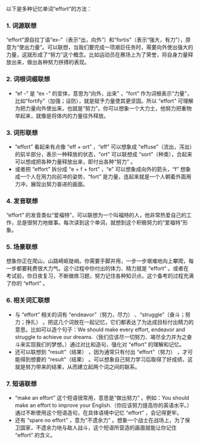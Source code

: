 以下是多种记忆单词“effort”的方法：

### 1. 词源联想
“effort”源自拉丁语“ex-”（表示“出，向外”）和“fortis”（表示“强大，有力”），原意为“使出力量”。可以联想，当我们要完成一项艰巨任务时，需要向外使出强大的力量，这就形成了“努力”这个概念。比如运动员在赛场上为了荣誉，将自身力量释放出来，做出各种努力拼搏的表现。 

### 2. 词根词缀联想 
 - “ef -” 是 “ex -” 的变体，意思为“向外，出来” ，“fort” 作为词根表示“力量”，比如“fortify”（加强；设防），就是赋予力量使其更坚固。所以 “effort” 可理解为把力量向外使出来，也就是“努力”。你可以想象一个大力士，他努力把重物举起来，就像是将体内的力量往外释放。

### 3. 词形联想 
 - “effort” 看起来有点像 “eff + ort” ，“eff” 可以想象成 “effuse”（流出，泻出）的前半部分，表示一种释放的状态，“ort” 可以联想成 “sort”（种类），合起来可以想成把各种力量释放出来，即付出各种“努力” 。 
 - 或者把 “effort” 拆分成 “e + f + fort” ，“e” 可以想象成向外的箭头，“f” 想象成一个人在用力向前冲的姿势，“fort” 是力量，连起来就是一个人朝着外面用力冲，展现出努力奋进的画面。 

### 4. 发音联想 
“effort” 的发音类似“爱福特”，可以联想为一个叫福特的人，他非常热爱自己的工作，总是很努力地做事。每次读到这个单词，就想到这个积极努力的“爱福特”形象。 

### 5. 场景联想 
想象你正在爬山，山路崎岖陡峭。你需要手脚并用，一步一步艰难地向上攀爬，每一步都要耗费很大力气。这个过程中你付出的体力、精力就是 “effort” 。或者在考试前，你日夜复习，不断做练习题，努力记住各种知识点，这个备考的过程充满了你的 “effort” 。 

### 6. 相关词汇联想 
 - 与 “effort” 相关的词有 “endeavor”（努力，尽力） 、“struggle”（奋斗；努力；挣扎） 。把这几个词放在一起记忆，它们都表达了为达成目标付出精力的意思。比如可以造个句子：We should make every effort, endeavor and struggle to achieve our dreams.（我们应该尽一切努力、竭尽全力并为之奋斗来实现我们的梦想。）通过对比和造句，强化对 “effort” 的理解和记忆。 
 - 还可以联想到 “result”（结果） ，因为通常只有付出 “effort”（努力） ，才可能得到想要的 “result”（结果） 。可以想象自己努力学习后取得了好成绩，这就是努力带来的结果，从而建立起两个词之间的联系。 

### 7. 短语联想 
 - “make an effort” 这个短语很常用，意思是“做出努力” 。例如：You should make an effort to improve your English.（你应该努力提高你的英语水平。）通过不断使用这个短语造句，在具体语境中记忆 “effort” ，会记得更牢。 
 - 还有 “spare no effort” ，意为“不遗余力” 。想象一个战士在战场上，为了保卫国家，不遗余力地与敌人战斗，这个短语所营造的画面就能让你记住 “effort” 的含义。 